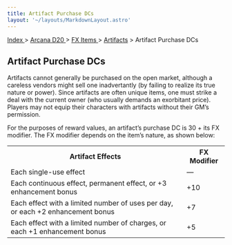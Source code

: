 ```yaml
---
title: Artifact Purchase DCs
layout: '~/layouts/MarkdownLayout.astro'
---
```


[ Index ](/) > [ Arcana D20 ](/arcana.d20.srd) > [ FX Items ](/arcana.d20.srd/fx.items) > [ Artifacts](/arcana.d20.srd/fx.items/artifacts) > Artifact Purchase DCs

##  Artifact Purchase DCs

Artifacts cannot generally be purchased on the open market, although a
careless vendors might sell one inadvertantly (by failing to realize its true
nature or power). Since artifacts are often unique items, one must strike a
deal with the current owner (who usually demands an exorbitant price). Players
may not equip their characters with artifacts without their GM’s permission.

For the purposes of reward values, an artifact’s purchase DC is 30 + its FX
modifier. The FX modifier depends on the item’s nature, as shown below:


<table> <tr> <th> Artifact Effects </th> <th> FX Modifier </th> </tr> <tr> <td> Each single-use effect </td> <td> — </td> </tr> <tr class="shaded"> <td> Each continuous effect, permanent effect, or +3 enhancement bonus </td> <td> +10 </td> </tr> <tr> <td> Each effect with a limited number of uses per day, or each +2 enhancement bonus </td> <td> +7 </td> </tr> <tr class="shaded"> <td> Each effect with a limited number of charges, or each +1 enhancement bonus </td> <td> +5 </td> </tr> </table>


